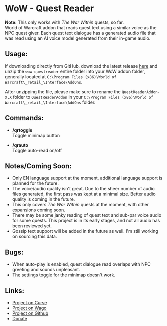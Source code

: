# WoW - Quest Reader

**Note:** This only works with *The War Within* quests, so far.  
World of Warcraft addon that reads quest text using a similar voice as the NPC quest giver. Each quest text dialogue has a generated audio file that was read using an AI voice model generated from their in-game audio.

## Usage:

If downloading directly from GitHub, download the latest release [here](https://github.com/clhammer89/QuestReaderAddon/releases) and unzip the `wow-questreader` entire folder into your WoW addon folder, generally located at `C:\Program Files (x86)\World of Warcraft\_retail_\Interface\AddOns`.

After unzipping the file, please make sure to rename the `QuestReaderAddon-X.X` folder to `QuestReaderAddon` in your `C:\Program Files (x86)\World of Warcraft\_retail_\Interface\AddOns` folder.

## Commands:

- **/qrtoggle**  
  Toggle minimap button

- **/qrauto**  
  Toggle auto-read on/off

## Notes/Coming Soon:

- Only EN language support at the moment, additional language support is planned for the future.
- The voice/audio quality isn't great. Due to the sheer number of audio files generated, the first pass was kept at a minimal size. Better audio quality is coming in the future.
- This only covers *The War Within* quests at the moment, with other expansions coming soon.
- There may be some janky reading of quest text and sub-par voice audio for some quests. This project is in its early stages, and not all audio has been reviewed yet.
- Gossip text support will be added in the future as well. I'm still working on sourcing this data.

## Bugs:

- When auto-play is enabled, quest dialogue read overlaps with NPC greeting and sounds unpleasant.
- The settings toggle for the minimap doesn't work.

## Links:

- [Project on Curse](https://www.curseforge.com/wow/addons/questreaderaddon)
- [Project on Wago](https://addons.wago.io/addons/questreaderaddon)
- [Project on Github](https://github.com/clhammer89/questreaderaddon)
- [Donate](https://www.paypal.com/donate/?hosted_button_id=54FT9M5AAV9KG)
